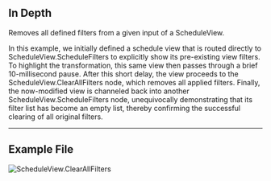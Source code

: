 ## In Depth
Removes all defined filters from a given input of a ScheduleView.

In this example, we initially defined a schedule view that is routed directly to ScheduleView.ScheduleFilters to explicitly show its pre-existing view filters. To highlight the transformation, this same view then passes through a brief 10-millisecond pause. After this short delay, the view proceeds to the ScheduleView.ClearAllFilters node, which removes all applied filters. Finally, the now-modified view is channeled back into another ScheduleView.ScheduleFilters node, unequivocally demonstrating that its filter list has become an empty list, thereby confirming the successful clearing of all original filters.
___
## Example File

![ScheduleView.ClearAllFilters](./Revit.Elements.Views.ScheduleView.ClearAllFilters_img.jpg)